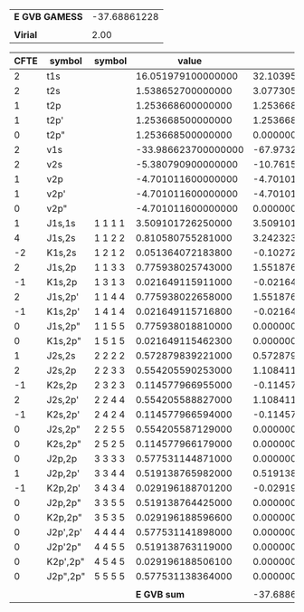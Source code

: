 <div class="grid-wrapper" id="integrals-table-6">

<div id="table1">

|                  |              |
| ---------------- | ------------ |
| **E GVB GAMESS** | -37.68861228 |
|                  |              |
| **Virial**       | 2.00         |

</div>

<div id="table2">

| CFTE | symbol   | symbol  | value               | result              |
| ---- | -------- | ------- | ------------------- | ------------------- |
| 2    | t1s      |         | 16.051979100000000  | 32.103958200000000  |
| 2    | t2s      |         | 1.538652700000000   | 3.077305400000000   |
| 1    | t2p      |         | 1.253668600000000   | 1.253668600000000   |
| 1    | t2p'     |         | 1.253668500000000   | 1.253668500000000   |
| 0    | t2p"     |         | 1.253668500000000   | 0.000000000000000   |
| 2    | v1s      |         | -33.986623700000000 | -67.973247400000000 |
| 2    | v2s      |         | -5.380790900000000  | -10.761581800000000 |
| 1    | v2p      |         | -4.701011600000000  | -4.701011600000000  |
| 1    | v2p'     |         | -4.701011600000000  | -4.701011600000000  |
| 0    | v2p"     |         | -4.701011600000000  | 0.000000000000000   |
| 1    | J1s,1s   | 1 1 1 1 | 3.509101726250000   | 3.509101726250000   |
| 4    | J1s,2s   | 1 1 2 2 | 0.810580755281000   | 3.242323021124000   |
| -2   | K1s,2s   | 1 2 1 2 | 0.051364072183800   | -0.102728144367600  |
| 2    | J1s,2p   | 1 1 3 3 | 0.775938025743000   | 1.551876051486000   |
| -1   | K1s,2p   | 1 3 1 3 | 0.021649115911000   | -0.021649115911000  |
| 2    | J1s,2p'  | 1 1 4 4 | 0.775938022658000   | 1.551876045316000   |
| -1   | K1s,2p'  | 1 4 1 4 | 0.021649115716800   | -0.021649115716800  |
| 0    | J1s,2p"  | 1 1 5 5 | 0.775938018810000   | 0.000000000000000   |
| 0    | K1s,2p"  | 1 5 1 5 | 0.021649115462300   | 0.000000000000000   |
| 1    | J2s,2s   | 2 2 2 2 | 0.572879839221000   | 0.572879839221000   |
| 2    | J2s,2p   | 2 2 3 3 | 0.554205590253000   | 1.108411180506000   |
| -1   | K2s,2p   | 2 3 2 3 | 0.114577966955000   | -0.114577966955000  |
| 2    | J2s,2p'  | 2 2 4 4 | 0.554205588827000   | 1.108411177654000   |
| -1   | K2s,2p'  | 2 4 2 4 | 0.114577966594000   | -0.114577966594000  |
| 0    | J2s,2p"  | 2 2 5 5 | 0.554205587129000   | 0.000000000000000   |
| 0    | K2s,2p"  | 2 5 2 5 | 0.114577966179000   | 0.000000000000000   |
| 0    | J2p,2p   | 3 3 3 3 | 0.577531144871000   | 0.000000000000000   |
| 1    | J2p,2p'  | 3 3 4 4 | 0.519138765982000   | 0.519138765982000   |
| -1   | K2p,2p'  | 3 4 3 4 | 0.029196188701200   | -0.029196188701200  |
| 0    | J2p,2p"  | 3 3 5 5 | 0.519138764425000   | 0.000000000000000   |
| 0    | K2p,2p"  | 3 5 3 5 | 0.029196188596600   | 0.000000000000000   |
| 0    | J2p',2p' | 4 4 4 4 | 0.577531141898000   | 0.000000000000000   |
| 0    | J2p'2p"  | 4 4 5 5 | 0.519138763119000   | 0.000000000000000   |
| 0    | K2p',2p" | 4 5 4 5 | 0.029196188506100   | 0.000000000000000   |
| 0    | J2p",2p" | 5 5 5 5 | 0.577531138364000   | 0.000000000000000   |
|      |          |         |                     |                     |
|      |          |         | **E GVB sum**       | -37.68861239        |

</div>

</div>
